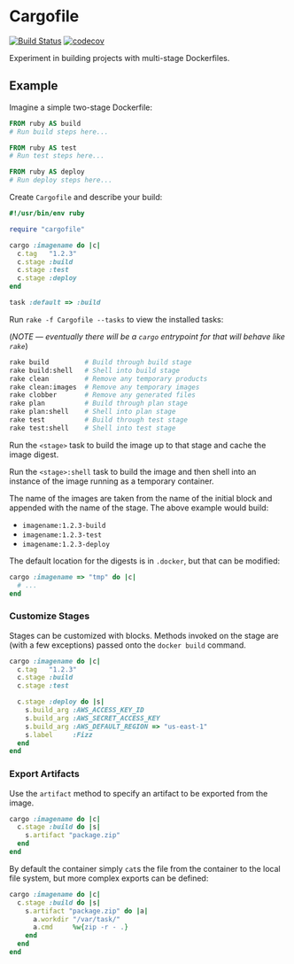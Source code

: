# Cargofile

[![Build Status](https://travis-ci.com/amancevice/cargofile.svg?branch=master)](https://travis-ci.com/amancevice/cargofile)
[![codecov](https://codecov.io/gh/amancevice/cargofile/branch/master/graph/badge.svg)](https://codecov.io/gh/amancevice/cargofile)

Experiment in building projects with multi-stage Dockerfiles.

## Example

Imagine a simple two-stage Dockerfile:

```Dockerfile
FROM ruby AS build
# Run build steps here...

FROM ruby AS test
# Run test steps here...

FROM ruby AS deploy
# Run deploy steps here...
```

Create `Cargofile` and describe your build:

```ruby
#!/usr/bin/env ruby

require "cargofile"

cargo :imagename do |c|
  c.tag   "1.2.3"
  c.stage :build
  c.stage :test
  c.stage :deploy
end

task :default => :build
```

Run `rake -f Cargofile --tasks` to view the installed tasks:

(*NOTE — eventually there will be a `cargo` entrypoint for that will behave like `rake`*)

```bash
rake build         # Build through build stage
rake build:shell   # Shell into build stage
rake clean         # Remove any temporary products
rake clean:images  # Remove any temporary images
rake clobber       # Remove any generated files
rake plan          # Build through plan stage
rake plan:shell    # Shell into plan stage
rake test          # Build through test stage
rake test:shell    # Shell into test stage
```

Run the `<stage>` task to build the image up to that stage and cache the image digest.

Run the `<stage>:shell` task to build the image and then shell into an instance of the image running as a temporary container.

The name of the images are taken from the name of the initial block and appended with the name of the stage. The above example would build:

- `imagename:1.2.3-build`
- `imagename:1.2.3-test`
- `imagename:1.2.3-deploy`

The default location for the digests is in `.docker`, but that can be modified:

```ruby
cargo :imagename => "tmp" do |c|
  # ...
end
```

### Customize Stages

Stages can be customized with blocks. Methods invoked on the stage are (with a few exceptions) passed onto the `docker build` command.

```ruby
cargo :imagename do |c|
  c.tag   "1.2.3"
  c.stage :build
  c.stage :test

  c.stage :deploy do |s|
    s.build_arg :AWS_ACCESS_KEY_ID
    s.build_arg :AWS_SECRET_ACCESS_KEY
    s.build_arg :AWS_DEFAULT_REGION => "us-east-1"
    s.label     :Fizz
  end
end
```

### Export Artifacts

Use the `artifact` method to specify an artifact to be exported from the image.

```ruby
cargo :imagename do |c|
  c.stage :build do |s|
    s.artifact "package.zip"
  end
end
```

By default the container simply `cat`s the file from the container to the local file system, but more complex exports can be defined:

```ruby
cargo :imagename do |c|
  c.stage :build do |s|
    s.artifact "package.zip" do |a|
      a.workdir "/var/task/"
      a.cmd     %w{zip -r - .}
    end
  end
end
```
